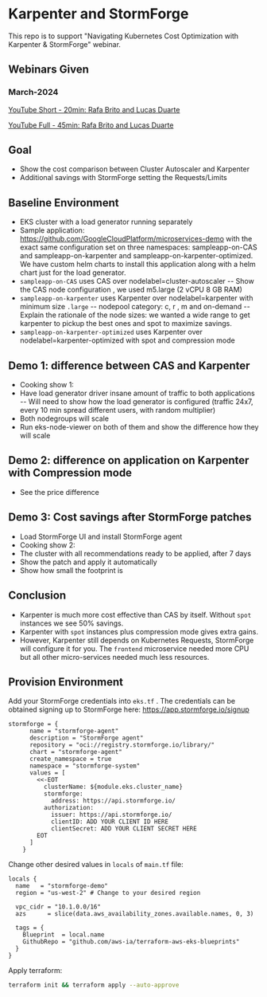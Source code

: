 # Karpenter and StormForge

This repo is to support "Navigating Kubernetes Cost Optimization with Karpenter & StormForge"
webinar.

## Webinars Given

### March-2024

[YouTube Short - 20min: Rafa Brito and Lucas Duarte](https://www.youtube.com/watch?v=RbOg0aZyQTw)

[YouTube Full - 45min: Rafa Brito and Lucas Duarte](https://youtu.be/4-RO401jXCY)

## Goal

- Show the cost comparison between Cluster Autoscaler and Karpenter
- Additional savings with StormForge setting the Requests/Limits

## Baseline Environment

- EKS cluster with a load generator running separately
- Sample application: https://github.com/GoogleCloudPlatform/microservices-demo with the exact same configuration set on three namespaces: sampleapp-on-CAS and sampleapp-on-karpenter and sampleapp-on-karpenter-optimized. We have custom helm charts to install this application along with a helm chart just for the load generator.
- `sampleapp-on-CAS` uses CAS over nodelabel=cluster-autoscaler
-- Show the CAS node configuration , we used m5.large (2 vCPU 8 GB RAM)
- `sampleapp-on-karpenter` uses Karpenter over nodelabel=karpenter with minimum size `.large` 
-- nodepool category: c, r , m and on-demand
-- Explain the rationale of the node sizes: we wanted a wide range to get karpenter to pickup the best ones and spot to maximize savings.
- `sampleapp-on-karpenter-optimized` uses Karpenter over nodelabel=karpenter-optimized with spot and compression mode 


## Demo 1: difference between CAS and Karpenter

- Cooking show 1:
- Have load generator driver insane amount of traffic to both applications
-- Will need to show how the load generator is configured (traffic 24x7, every 10 min spread different users, with random multiplier)
- Both nodegroups will scale
- Run eks-node-viewer on both of them and show the difference how they will scale

## Demo 2: difference on application on Karpenter with Compression mode

- See the price difference

## Demo 3: Cost savings after StormForge patches

- Load StormForge UI and install StormForge agent
- Cooking show 2:
- The cluster with all recommendations ready to be applied, after 7 days 
- Show the patch and apply it automatically
- Show how small the footprint is

## Conclusion

- Karpenter is much more cost effective than CAS by itself. Without `spot` instances we see 50% savings.
- Karpenter with `spot` instances plus compression mode gives extra gains.
- However, Karpenter still depends on Kubernetes Requests, StormForge will configure it for you. The `frontend` microservice needed more CPU but all other micro-services needed much less resources.

## Provision Environment

Add your StormForge credentials into `eks.tf` . The credentials can be obtained signing up to StormForge here: https://app.stormforge.io/signup

```hcl
stormforge = {
      name = "stormforge-agent"
      description = "StormForge agent"
      repository = "oci://registry.stormforge.io/library/"
      chart = "stormforge-agent"
      create_namespace = true
      namespace = "stormforge-system"
      values = [
        <<-EOT
          clusterName: ${module.eks.cluster_name}
          stormforge:
            address: https://api.stormforge.io/
          authorization:
            issuer: https://api.stormforge.io/
            clientID: ADD YOUR CLIENT ID HERE
            clientSecret: ADD YOUR CLIENT SECRET HERE
        EOT
      ]
    }
```

Change other desired values in `locals` of `main.tf` file:

```hcl
locals {
  name   = "stormforge-demo"
  region = "us-west-2" # Change to your desired region

  vpc_cidr = "10.1.0.0/16"
  azs      = slice(data.aws_availability_zones.available.names, 0, 3)

  tags = {
    Blueprint  = local.name
    GithubRepo = "github.com/aws-ia/terraform-aws-eks-blueprints"
  }
}
```

Apply terraform:

```bash
terraform init && terraform apply --auto-approve
```
